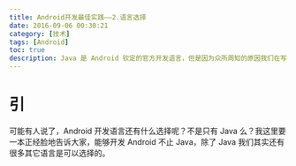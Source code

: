 ```yaml
---
title: Android开发最佳实践——2.语言选择
date: 2016-09-06 00:30:21
category: [技术]
tags: [Android]
toc: true
description: Java 是 Android 钦定的官方开发语言，但是因为众所周知的原因我们在写 Android 应用的时候只能使用 Java6，其沉闷落后的语法真的让人感觉不到愉悦...
---
```


# 引

可能有人说了，Android 开发语言还有什么选择呢？不是只有 Java 么？我这里要一本正经脸地告诉大家，能够开发 Android 不止 Java，除了 Java 我们其实还有很多其它语言是可以选择的。